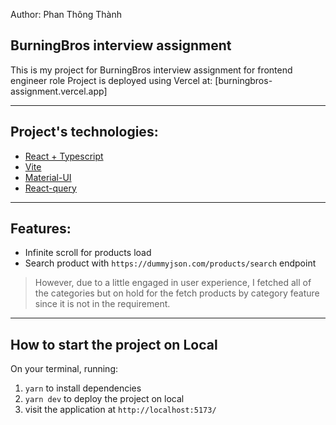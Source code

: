 Author: Phan Thông Thành

## BurningBros interview assignment

This is my project for BurningBros interview assignment for frontend engineer role
Project is deployed using Vercel at: [burningbros-assignment.vercel.app]

---

## Project's technologies:

- [React + Typescript](https://react.dev/learn/typescript)
- [Vite](https://vitejs.dev/)
- [Material-UI](https://mui.com/material-ui/)
- [React-query](https://tanstack.com/query/v3/)

---

## Features:

- Infinite scroll for products load
- Search product with `https://dummyjson.com/products/search` endpoint

> However, due to a little engaged in user experience, I fetched all of the categories but on hold for the fetch products by category feature since it is not in the requirement.

---

## How to start the project on Local

On your terminal, running:

1. `yarn` to install dependencies
2. `yarn dev` to deploy the project on local
3. visit the application at `http://localhost:5173/`
